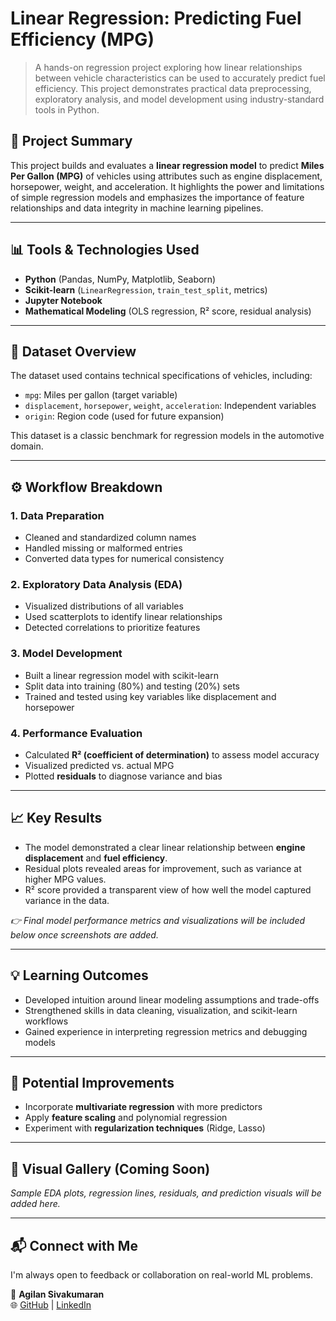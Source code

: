 # Linear Regression: Predicting Fuel Efficiency (MPG)

> A hands-on regression project exploring how linear relationships between vehicle characteristics can be used to accurately predict fuel efficiency. This project demonstrates practical data preprocessing, exploratory analysis, and model development using industry-standard tools in Python.

## 🚀 Project Summary

This project builds and evaluates a **linear regression model** to predict **Miles Per Gallon (MPG)** of vehicles using attributes such as engine displacement, horsepower, weight, and acceleration. It highlights the power and limitations of simple regression models and emphasizes the importance of feature relationships and data integrity in machine learning pipelines.

---

## 📊 Tools & Technologies Used

- **Python** (Pandas, NumPy, Matplotlib, Seaborn)
- **Scikit-learn** (`LinearRegression`, `train_test_split`, metrics)
- **Jupyter Notebook**
- **Mathematical Modeling** (OLS regression, R² score, residual analysis)

---

## 📁 Dataset Overview

The dataset used contains technical specifications of vehicles, including:

- `mpg`: Miles per gallon (target variable)
- `displacement`, `horsepower`, `weight`, `acceleration`: Independent variables
- `origin`: Region code (used for future expansion)

This dataset is a classic benchmark for regression models in the automotive domain.

---

## ⚙️ Workflow Breakdown

### 1. **Data Preparation**
- Cleaned and standardized column names
- Handled missing or malformed entries
- Converted data types for numerical consistency

### 2. **Exploratory Data Analysis (EDA)**
- Visualized distributions of all variables
- Used scatterplots to identify linear relationships
- Detected correlations to prioritize features

### 3. **Model Development**
- Built a linear regression model with scikit-learn
- Split data into training (80%) and testing (20%) sets
- Trained and tested using key variables like displacement and horsepower

### 4. **Performance Evaluation**
- Calculated **R² (coefficient of determination)** to assess model accuracy
- Visualized predicted vs. actual MPG
- Plotted **residuals** to diagnose variance and bias

---

## 📈 Key Results

- The model demonstrated a clear linear relationship between **engine displacement** and **fuel efficiency**.
- Residual plots revealed areas for improvement, such as variance at higher MPG values.
- R² score provided a transparent view of how well the model captured variance in the data.

_👉 Final model performance metrics and visualizations will be included below once screenshots are added._

---

## 💡 Learning Outcomes

- Developed intuition around linear modeling assumptions and trade-offs
- Strengthened skills in data cleaning, visualization, and scikit-learn workflows
- Gained experience in interpreting regression metrics and debugging models

---

## 🔁 Potential Improvements

- Incorporate **multivariate regression** with more predictors
- Apply **feature scaling** and polynomial regression
- Experiment with **regularization techniques** (Ridge, Lasso)

---

## 📸 Visual Gallery (Coming Soon)

_Sample EDA plots, regression lines, residuals, and prediction visuals will be added here._

---

## 📬 Connect with Me

I'm always open to feedback or collaboration on real-world ML problems.

📧 **Agilan Sivakumaran**  
🌐 [GitHub](https://github.com/agilancan) | [LinkedIn](https://www.linkedin.com/in/agilancan/)

